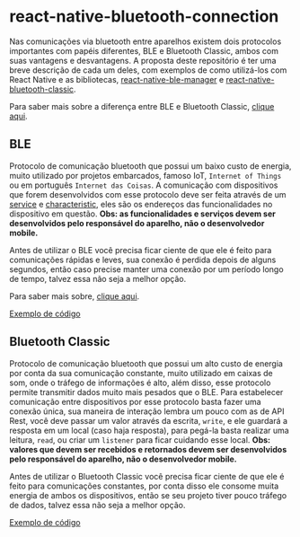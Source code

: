 # react-native-bluetooth-connection

Nas comunicações via bluetooth entre aparelhos existem dois protocolos importantes com papéis diferentes, BLE e Bluetooth Classic, ambos com suas vantagens e desvantagens. A proposta deste repositório é ter uma breve descrição de cada um deles, com exemplos de como utilizá-los com React Native e as bibliotecas, [react-native-ble-manager](https://github.com/innoveit/react-native-ble-manager) e [react-native-bluetooth-classic](https://github.com/kenjdavidson/react-native-bluetooth-classic).

Para saber mais sobre a diferença entre BLE e Bluetooth Classic, [clique aqui](https://medium.com/@akash.kandhare/bluetooth-vs-bluetooth-low-energy-whats-the-difference-74687afcedb1#:~:text=Just%20like%20Bluetooth%2C%20BLE%20operates,Bluetooth%20which%20would%20take%20~100ms).

## BLE

Protocolo de comunicação bluetooth que possui um baixo custo de energia, muito utilizado por projetos embarcados, famoso IoT, `Internet of Things` ou em português `Internet das Coisas`. A comunicação com dispositivos que forem desenvolvidos com esse protocolo deve ser feita através de um [service](https://learn.adafruit.com/introduction-to-bluetooth-low-energy/gatt#services-640991-8) e [characteristic](https://learn.adafruit.com/introduction-to-bluetooth-low-energy/gatt#characteristics-640991-8), eles são os endereços das funcionalidades no dispositivo em questão. **Obs: as funcionalidades e serviços devem ser desenvolvidos pelo responsável do aparelho, não o desenvolvedor mobile.**

Antes de utilizar o BLE você precisa ficar ciente de que ele é feito para comunicações rápidas e leves, sua conexão é perdida depois de alguns segundos, então caso precise manter uma conexão por um período longo de tempo, talvez essa não seja a melhor opção.

Para saber mais sobre, [clique aqui](https://learn.adafruit.com/introduction-to-bluetooth-low-energy).

[Exemplo de código](https://github.com/luanfv/react-native-bluetooth-connection/tree/master/ble)

## Bluetooth Classic

Protocolo de comunicação bluetooth que possui um alto custo de energia por conta da sua comunicação constante, muito utilizado em caixas de som, onde o tráfego de informações é alto, além disso, esse protocolo permite transmitir dados muito mais pesados que o BLE. Para estabelecer comunicação entre dispositivos por esse protocolo basta fazer uma conexão única, sua maneira de interação lembra um pouco com as de API Rest, você deve passar um valor através da escrita, `write`, e ele guardará a resposta em um local (caso haja resposta), para pegá-la basta realizar uma leitura, `read`, ou criar um `listener` para ficar cuidando esse local. **Obs: valores que devem ser recebidos e retornados devem ser desenvolvidos pelo responsável do aparelho, não o desenvolvedor mobile.**

Antes de utilizar o Bluetooth Classic você precisa ficar ciente de que ele é feito para comunicações constantes, por conta disso ele consome muita energia de ambos os dispositivos, então se seu projeto tiver pouco tráfego de dados, talvez essa não seja a melhor opção.

[Exemplo de código](https://github.com/luanfv/react-native-bluetooth-connection/tree/master/classic)

